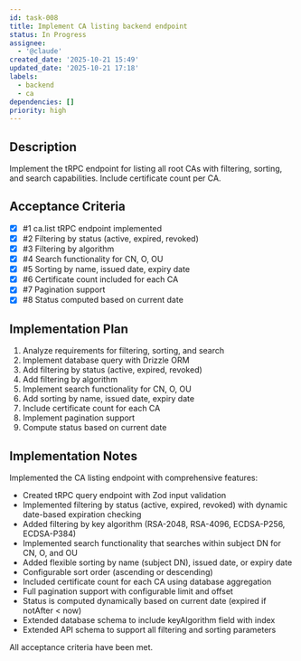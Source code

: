 ```yaml
---
id: task-008
title: Implement CA listing backend endpoint
status: In Progress
assignee:
  - '@claude'
created_date: '2025-10-21 15:49'
updated_date: '2025-10-21 17:18'
labels:
  - backend
  - ca
dependencies: []
priority: high
---
```


## Description

<!-- SECTION:DESCRIPTION:BEGIN -->
Implement the tRPC endpoint for listing all root CAs with filtering, sorting, and search capabilities. Include certificate count per CA.
<!-- SECTION:DESCRIPTION:END -->

## Acceptance Criteria
<!-- AC:BEGIN -->
- [x] #1 ca.list tRPC endpoint implemented
- [x] #2 Filtering by status (active, expired, revoked)
- [x] #3 Filtering by algorithm
- [x] #4 Search functionality for CN, O, OU
- [x] #5 Sorting by name, issued date, expiry date
- [x] #6 Certificate count included for each CA
- [x] #7 Pagination support
- [x] #8 Status computed based on current date
<!-- AC:END -->

## Implementation Plan

<!-- SECTION:PLAN:BEGIN -->
1. Analyze requirements for filtering, sorting, and search
2. Implement database query with Drizzle ORM
3. Add filtering by status (active, expired, revoked)
4. Add filtering by algorithm
5. Implement search functionality for CN, O, OU
6. Add sorting by name, issued date, expiry date
7. Include certificate count for each CA
8. Implement pagination support
9. Compute status based on current date
<!-- SECTION:PLAN:END -->

## Implementation Notes

<!-- SECTION:NOTES:BEGIN -->
Implemented the CA listing endpoint with comprehensive features:

- Created tRPC query endpoint with Zod input validation
- Implemented filtering by status (active, expired, revoked) with dynamic date-based expiration checking
- Added filtering by key algorithm (RSA-2048, RSA-4096, ECDSA-P256, ECDSA-P384)
- Implemented search functionality that searches within subject DN for CN, O, and OU
- Added flexible sorting by name (subject DN), issued date, or expiry date
- Configurable sort order (ascending or descending)
- Included certificate count for each CA using database aggregation
- Full pagination support with configurable limit and offset
- Status is computed dynamically based on current date (expired if notAfter < now)
- Extended database schema to include keyAlgorithm field with index
- Extended API schema to support all filtering and sorting parameters

All acceptance criteria have been met.
<!-- SECTION:NOTES:END -->

